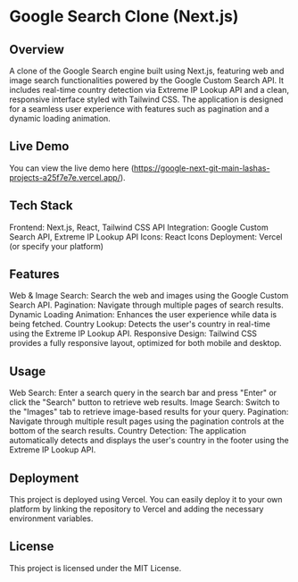 # Google Search Clone (Next.js)

## Overview
A clone of the Google Search engine built using Next.js, featuring web and image search functionalities powered by the Google Custom Search API. It includes real-time country detection via Extreme IP Lookup API and a clean, responsive interface styled with Tailwind CSS. The application is designed for a seamless user experience with features such as pagination and a dynamic loading animation.

## Live Demo
You can view the live demo here (https://google-next-git-main-lashas-projects-a25f7e7e.vercel.app/).

## Tech Stack
Frontend: Next.js, React, Tailwind CSS
API Integration: Google Custom Search API, Extreme IP Lookup API
Icons: React Icons
Deployment: Vercel (or specify your platform)

## Features
Web & Image Search: Search the web and images using the Google Custom Search API.
Pagination: Navigate through multiple pages of search results.
Dynamic Loading Animation: Enhances the user experience while data is being fetched.
Country Lookup: Detects the user's country in real-time using the Extreme IP Lookup API.
Responsive Design: Tailwind CSS provides a fully responsive layout, optimized for both mobile and desktop.

## Usage
Web Search: Enter a search query in the search bar and press "Enter" or click the "Search" button to retrieve web results.
Image Search: Switch to the "Images" tab to retrieve image-based results for your query.
Pagination: Navigate through multiple result pages using the pagination controls at the bottom of the search results.
Country Detection: The application automatically detects and displays the user's country in the footer using the Extreme IP Lookup API.

## Deployment
This project is deployed using Vercel. You can easily deploy it to your own platform by linking the repository to Vercel and adding the necessary environment variables.

## License
This project is licensed under the MIT License.
